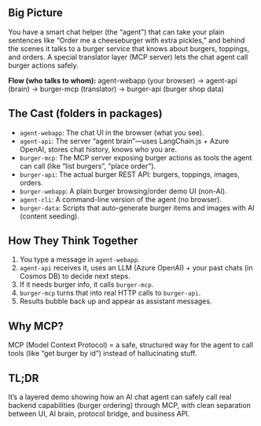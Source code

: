## Big Picture
You have a smart chat helper (the “agent”) that can take your plain sentences like “Order me a cheeseburger with extra pickles,” and behind the scenes it talks to a burger service that knows about burgers, toppings, and orders. A special translator layer (MCP server) lets the chat agent call burger actions safely.

**Flow (who talks to whom):**
agent-webapp (your browser) → agent-api (brain) → burger-mcp (translator) → burger-api (burger shop data)

## The Cast (folders in packages)
- `agent-webapp`: The chat UI in the browser (what you see).
- `agent-api`: The server “agent brain”—uses LangChain.js + Azure OpenAI, stores chat history, knows who you are.
- `burger-mcp`: The MCP server exposing burger actions as tools the agent can call (like “list burgers”, “place order”).
- `burger-api`: The actual burger REST API: burgers, toppings, images, orders.
- `burger-webapp`: A plain burger browsing/order demo UI (non-AI).
- `agent-cli`: A command-line version of the agent (no browser).
- `burger-data`: Scripts that auto-generate burger items and images with AI (content seeding).

## How They Think Together
1. You type a message in `agent-webapp`.
2. `agent-api` receives it, uses an LLM (Azure OpenAI) + your past chats (in Cosmos DB) to decide next steps.
3. If it needs burger info, it calls `burger-mcp`.
4. `burger-mcp` turns that into real HTTP calls to `burger-api`.
5. Results bubble back up and appear as assistant messages.

## Why MCP?
MCP (Model Context Protocol) = a safe, structured way for the agent to call tools (like “get burger by id”) instead of hallucinating stuff.

## TL;DR
It’s a layered demo showing how an AI chat agent can safely call real backend capabilities (burger ordering) through MCP, with clean separation between UI, AI brain, protocol bridge, and business API.
